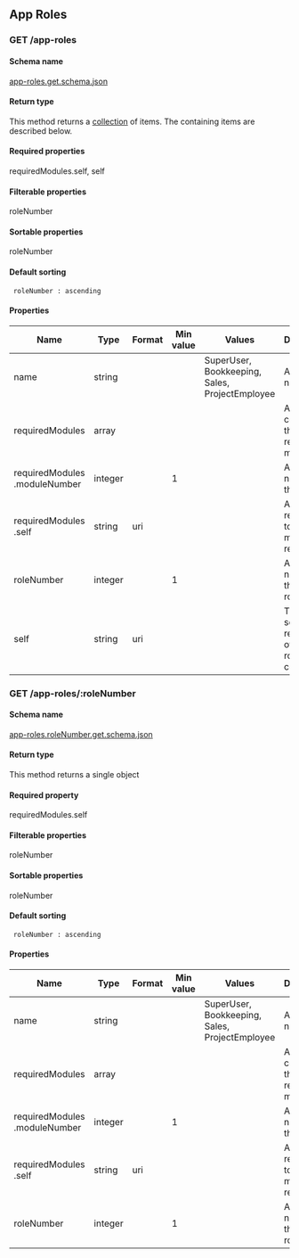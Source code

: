 ## App Roles

### <span class='get'>GET</span> /app-roles

#### Schema name

[app-roles.get.schema.json](https://restapi.e-conomic.com/schema/app-roles.get.schema.json)

#### Return type

This method returns a [collection](#collections-vs--resources) of items. The containing items are described below.

#### Required properties

requiredModules.self, self

#### Filterable properties

roleNumber

#### Sortable properties

roleNumber

#### Default sorting

     roleNumber : ascending


#### Properties

| Name | Type | Format | Min value | Values | Description |
| ---- | ---- | ------ | --------- | ------ | ----------- |
| name| string| | | SuperUser<wbr>, Bookkeeping<wbr>, Sales<wbr>, ProjectEmployee| API Role name.|
| requiredModules| array| | | | An array containing the required modules.|
| requiredModules<wbr>.moduleNumber| integer| | 1| | A reference number for the module.|
| requiredModules<wbr>.self| string| uri| | | A unique reference to the module resource.|
| roleNumber| integer| | 1| | A reference number for the app role.|
| self| string| uri| | | The unique self reference of the app role collection.|

 

### <span class='get'>GET</span> /app-roles/:roleNumber

#### Schema name

[app-roles.roleNumber.get.schema.json](https://restapi.e-conomic.com/schema/app-roles.roleNumber.get.schema.json)

#### Return type

This method returns a single object

#### Required property

requiredModules.self

#### Filterable properties

roleNumber

#### Sortable properties

roleNumber

#### Default sorting

     roleNumber : ascending


#### Properties

| Name | Type | Format | Min value | Values | Description |
| ---- | ---- | ------ | --------- | ------ | ----------- |
| name| string| | | SuperUser<wbr>, Bookkeeping<wbr>, Sales<wbr>, ProjectEmployee| API Role name.|
| requiredModules| array| | | | An array containing the required modules.|
| requiredModules<wbr>.moduleNumber| integer| | 1| | A reference number for the module.|
| requiredModules<wbr>.self| string| uri| | | A unique reference to the module resource.|
| roleNumber| integer| | 1| | A reference number for the app role.|

 